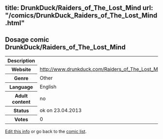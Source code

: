 title: DrunkDuck/Raiders_of_The_Lost_Mind
url: "/comics/DrunkDuck_Raiders_of_The_Lost_Mind.html"
---
Dosage comic DrunkDuck/Raiders_of_The_Lost_Mind
-----------------------------------------

<table class="comicinfo">
<tr>
<th>Description</th><td></td>
</tr>
<tr>
<th>Website</th><td><a href="http://www.drunkduck.com/Raiders_of_The_Lost_Mind/">http://www.drunkduck.com/Raiders_of_The_Lost_Mind/</a></td>
</tr>
<tr>
<th>Genre</th><td>Other</td>
</tr>
<tr>
<th>Language</th><td>English</td>
</tr>
<tr>
<th>Adult content</th><td>no</td>
</tr>
<tr>
<th>Status</th><td>ok on 23.04.2013</td>
</tr>
<tr>
<th>Votes</th><td>0</div></td>
</tr>
</table>

[Edit this info](/comics/DrunkDuck_Raiders_of_The_Lost_Mind_edit.html) or go back to the [comic list](../comic-index.html).
